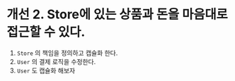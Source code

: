 # 개선 2. Store에 있는 상품과 돈을 마음대로 접근할 수 있다.

1. `Store` 의 책임을 정의하고 캡슐화 한다.
2. `User` 의 결제 로직을 수정한다.
3. `User` 도 캡슐화 해보자